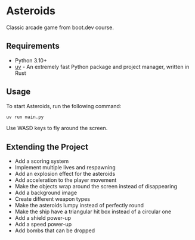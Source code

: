 # Asteroids
Classic arcade game from boot.dev course.

## Requirements
- Python 3.10+
- [uv](https://docs.astral.sh/uv/getting-started/installation/) - An extremely fast Python package and project manager, written in Rust

## Usage
To start Asteroids, run the following command:
```bash
uv run main.py
```
Use WASD keys to fly around the screen.

## Extending the Project
- Add a scoring system
- Implement multiple lives and respawning
- Add an explosion effect for the asteroids
- Add acceleration to the player movement
- Make the objects wrap around the screen instead of disappearing
- Add a background image
- Create different weapon types
- Make the asteroids lumpy instead of perfectly round
- Make the ship have a triangular hit box instead of a circular one
- Add a shield power-up
- Add a speed power-up
- Add bombs that can be dropped

